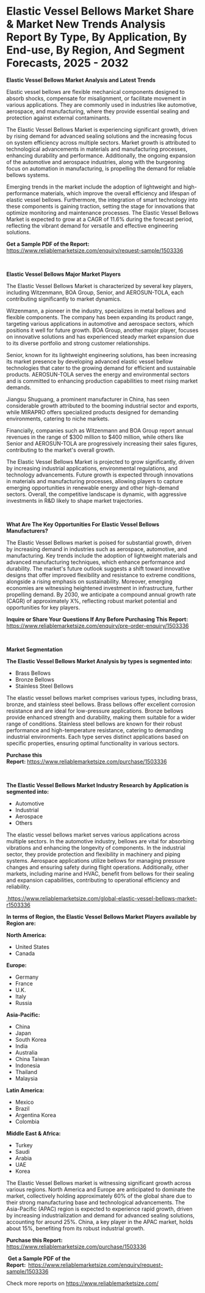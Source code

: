 <p><h1>Elastic Vessel Bellows Market Share & Market New Trends Analysis Report By Type, By Application, By End-use, By Region, And Segment Forecasts, 2025 - 2032</h1></p><p><strong>Elastic Vessel Bellows Market Analysis and Latest Trends</strong></p>
<p><p>Elastic vessel bellows are flexible mechanical components designed to absorb shocks, compensate for misalignment, or facilitate movement in various applications. They are commonly used in industries like automotive, aerospace, and manufacturing, where they provide essential sealing and protection against external contaminants.</p><p>The Elastic Vessel Bellows Market is experiencing significant growth, driven by rising demand for advanced sealing solutions and the increasing focus on system efficiency across multiple sectors. Market growth is attributed to technological advancements in materials and manufacturing processes, enhancing durability and performance. Additionally, the ongoing expansion of the automotive and aerospace industries, along with the burgeoning focus on automation in manufacturing, is propelling the demand for reliable bellows systems.</p><p>Emerging trends in the market include the adoption of lightweight and high-performance materials, which improve the overall efficiency and lifespan of elastic vessel bellows. Furthermore, the integration of smart technology into these components is gaining traction, setting the stage for innovations that optimize monitoring and maintenance processes. The Elastic Vessel Bellows Market is expected to grow at a CAGR of 11.6% during the forecast period, reflecting the vibrant demand for versatile and effective engineering solutions.</p></p>
<p><strong>Get a Sample PDF of the Report:&nbsp;</strong> <a href="https://www.reliablemarketsize.com/enquiry/request-sample/1503336?utm_campaign=3072&utm_medium=2&utm_source=Github&utm_content=ia&utm_term=23032025&utm_id=elastic-vessel-bellows">https://www.reliablemarketsize.com/enquiry/request-sample/1503336</a></p>
<p>&nbsp;</p>
<p><strong>Elastic Vessel Bellows Major Market Players</strong></p>
<p><p>The Elastic Vessel Bellows Market is characterized by several key players, including Witzenmann, BOA Group, Senior, and AEROSUN-TOLA, each contributing significantly to market dynamics. </p><p>Witzenmann, a pioneer in the industry, specializes in metal bellows and flexible components. The company has been expanding its product range, targeting various applications in automotive and aerospace sectors, which positions it well for future growth. BOA Group, another major player, focuses on innovative solutions and has experienced steady market expansion due to its diverse portfolio and strong customer relationships.</p><p>Senior, known for its lightweight engineering solutions, has been increasing its market presence by developing advanced elastic vessel bellow technologies that cater to the growing demand for efficient and sustainable products. AEROSUN-TOLA serves the energy and environmental sectors and is committed to enhancing production capabilities to meet rising market demands.</p><p>Jiangsu Shuguang, a prominent manufacturer in China, has seen considerable growth attributed to the booming industrial sector and exports, while MIRAPRO offers specialized products designed for demanding environments, catering to niche markets.</p><p>Financially, companies such as Witzenmann and BOA Group report annual revenues in the range of $300 million to $400 million, while others like Senior and AEROSUN-TOLA are progressively increasing their sales figures, contributing to the market's overall growth.</p><p>The Elastic Vessel Bellows Market is projected to grow significantly, driven by increasing industrial applications, environmental regulations, and technology advancements. Future growth is expected through innovations in materials and manufacturing processes, allowing players to capture emerging opportunities in renewable energy and other high-demand sectors. Overall, the competitive landscape is dynamic, with aggressive investments in R&D likely to shape market trajectories.</p></p>
<p>&nbsp;</p>
<p><strong>What Are The Key Opportunities For Elastic Vessel Bellows Manufacturers?</strong></p>
<p><p>The Elastic Vessel Bellows market is poised for substantial growth, driven by increasing demand in industries such as aerospace, automotive, and manufacturing. Key trends include the adoption of lightweight materials and advanced manufacturing techniques, which enhance performance and durability. The market's future outlook suggests a shift toward innovative designs that offer improved flexibility and resistance to extreme conditions, alongside a rising emphasis on sustainability. Moreover, emerging economies are witnessing heightened investment in infrastructure, further propelling demand. By 2030, we anticipate a compound annual growth rate (CAGR) of approximately X%, reflecting robust market potential and opportunities for key players.</p></p>
<p><strong>Inquire or Share Your Questions If Any Before Purchasing This Report:</strong> <a href="https://www.reliablemarketsize.com/enquiry/pre-order-enquiry/1503336?utm_campaign=3072&utm_medium=2&utm_source=Github&utm_content=ia&utm_term=23032025&utm_id=elastic-vessel-bellows">https://www.reliablemarketsize.com/enquiry/pre-order-enquiry/1503336</a></p>
<p>&nbsp;</p>
<p><strong>Market Segmentation</strong></p>
<p><strong>The Elastic Vessel Bellows Market Analysis by types is segmented into:</strong></p>
<p><ul><li>Brass Bellows</li><li>Bronze Bellows</li><li>Stainless Steel Bellows</li></ul></p>
<p><p>The elastic vessel bellows market comprises various types, including brass, bronze, and stainless steel bellows. Brass bellows offer excellent corrosion resistance and are ideal for low-pressure applications. Bronze bellows provide enhanced strength and durability, making them suitable for a wider range of conditions. Stainless steel bellows are known for their robust performance and high-temperature resistance, catering to demanding industrial environments. Each type serves distinct applications based on specific properties, ensuring optimal functionality in various sectors.</p></p>
<p><strong>Purchase this Report:&nbsp;</strong><a href="https://www.reliablemarketsize.com/purchase/1503336?utm_campaign=3072&utm_medium=2&utm_source=Github&utm_content=ia&utm_term=23032025&utm_id=elastic-vessel-bellows">https://www.reliablemarketsize.com/purchase/1503336</a></p>
<p>&nbsp;</p>
<p><strong>The Elastic Vessel Bellows Market Industry Research by Application is segmented into:</strong></p>
<p><ul><li>Automotive</li><li>Industrial</li><li>Aerospace</li><li>Others</li></ul></p>
<p><p>The elastic vessel bellows market serves various applications across multiple sectors. In the automotive industry, bellows are vital for absorbing vibrations and enhancing the longevity of components. In the industrial sector, they provide protection and flexibility in machinery and piping systems. Aerospace applications utilize bellows for managing pressure changes and ensuring safety during flight operations. Additionally, other markets, including marine and HVAC, benefit from bellows for their sealing and expansion capabilities, contributing to operational efficiency and reliability.</p></p>
<p><a href="https://www.reliablemarketsize.com/global-elastic-vessel-bellows-market-r1503336?utm_campaign=3072&utm_medium=2&utm_source=Github&utm_content=ia&utm_term=23032025&utm_id=elastic-vessel-bellows">&nbsp;https://www.reliablemarketsize.com/global-elastic-vessel-bellows-market-r1503336</a></p>
<p><strong>In terms of Region, the Elastic Vessel Bellows Market Players available by Region are:</strong></p>
<p>
    <p> <strong> North America: </strong>
        <ul>
            <li>United States</li>
            <li>Canada</li>
        </ul>
        </p> 
    <p> <strong> Europe: </strong>
        <ul>
            <li>Germany</li>
            <li>France</li>
            <li>U.K.</li>
            <li>Italy</li>
            <li>Russia</li>
        </ul>
        </p> 
    <p> <strong> Asia-Pacific: </strong>
        <ul>
            <li>China</li>
            <li>Japan</li>
            <li>South Korea</li>
            <li>India</li>
            <li>Australia</li>
            <li>China Taiwan</li>
            <li>Indonesia</li>
            <li>Thailand</li>
            <li>Malaysia</li>
        </ul>
        </p> 
    <p> <strong> Latin America: </strong>
        <ul>
            <li>Mexico</li>
            <li>Brazil</li>
            <li>Argentina Korea</li>
            <li>Colombia</li>
        </ul>
        </p> 
    <p> <strong> Middle East & Africa: </strong>
        <ul>
            <li>Turkey</li>
            <li>Saudi</li>
            <li>Arabia</li>
            <li>UAE</li>
            <li>Korea</li>
        </ul>
    </p>
    </p>
<p><p>The Elastic Vessel Bellows market is witnessing significant growth across various regions. North America and Europe are anticipated to dominate the market, collectively holding approximately 60% of the global share due to their strong manufacturing base and technological advancements. The Asia-Pacific (APAC) region is expected to experience rapid growth, driven by increasing industrialization and demand for advanced sealing solutions, accounting for around 25%. China, a key player in the APAC market, holds about 15%, benefiting from its robust industrial growth.</p></p>
<p><strong>Purchase this Report: </strong><a href="https://www.reliablemarketsize.com/purchase/1503336?utm_campaign=3072&utm_medium=2&utm_source=Github&utm_content=ia&utm_term=23032025&utm_id=elastic-vessel-bellows">https://www.reliablemarketsize.com/purchase/1503336</a></p>
<p>&nbsp;<strong>Get a Sample PDF of the Report:&nbsp;&nbsp;</strong><a href="https://www.reliablemarketsize.com/enquiry/request-sample/1503336?utm_campaign=3072&utm_medium=2&utm_source=Github&utm_content=ia&utm_term=23032025&utm_id=elastic-vessel-bellows">https://www.reliablemarketsize.com/enquiry/request-sample/1503336</a></p>
<p><strong></strong></p>
<p>Check more reports on <a href="https://www.reliablemarketsize.com/?utm_campaign=3072&utm_medium=2&utm_source=Github&utm_content=ia&utm_term=23032025&utm_id=elastic-vessel-bellows">https://www.reliablemarketsize.com/</a></p>